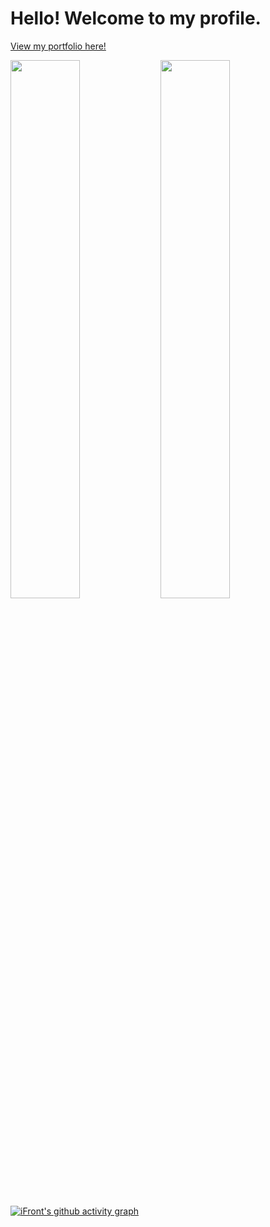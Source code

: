 # Hello! Welcome to my profile.

[View my portfolio here!](https://apthedev.netlify.app)

<img align="left" width="47%" src="https://github-readme-stats.vercel.app/api?username=aditeyapatakoti&show_icons=true&theme=prussian&card_width=500" />
<img align="left" width="47%" src="https://github-readme-stats.vercel.app/api/top-langs/?username=anuraghazra&layout=compact&theme=prussian&card_width=423" />

[![iFront's github activity graph](https://github-readme-activity-graph.vercel.app/graph?username=aditeyapatakoti&custom_title=iFront's%20Contribution%20Graph&hide_border=true&title_color=fe6e95&theme=dracula&bg_color=282a36&radius=5)](https://github.com/ashutosh00710/github-readme-activity-graph)
